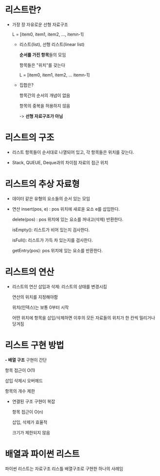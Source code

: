 # 리스트란?

- 가장 장 자유로운 선형 자료구조

  L = [item0, item1, item2, ..., itemn-1]

  - 리스트(list), 선형 리스트(linear list)

    **순서를 가진 항목**들의 모임

    항목들은 "위치"를 갖는다

    L = [item0, item1, item2, ... itemn-1]

  - 집합은?

    항목간의 순서의 개념이 없음

    항목의 중복을 허용하지 않음

    -> **선형 자료구조가 아님**

# 리스트의 구조

- 리스트
  항목들이 순서대로 나열되어 있고, 각 항목들은 위치를 갖는다.

- Stack, QUEUE, Deque과의 차이점
  자료의 접근 위치

# 리스트의 추상 자료형

- 데이터
  같은 유형의 요소들의 순서 있는 모임

- 연산
  insert(pos, e) : pos 위치에 새로윤 요소 e를 삽입한다.

  delete(pos) : pos 위치에 있는 요소를 꺼내고(삭제) 반환한다.

  isEmpty(): 리스트가 비어 있는지 검사한다.

  isFull(): 리스트가 가득 차 있는지를 검사한다.

  getEntry(pos): pos 위치에 있는 요소를 반환한다.

# 리스트의 연산

- 리스트의 연산
  삽입과 삭제: 리스트의 상태를 변경시킴

  연산의 위치를 지정해야함

  위치(인덱스)는 보통 0부터 시작

  어떤 위치에 항목을 삽입/삭제하면 이후의 모든 자료들의 위치가 한 칸씩 밀리거나 당겨짐

# 리스트 구현 방법
**- 배열 구조**
  구현이 간단

  항목 접근이 O(1)

  삽입 삭제시 오버헤드

  항목의 개수 제한

- 연결된 구조
  구현이 복잡

  항목 접근이 O(n)

  삽입, 삭제가 효율적

  크기가 제한되지 않음

# 배열과 파이썬 리스트
파이썬 리스트는 자료구조 리스틀 배열구조로 구현한 하나의 사례임


  
